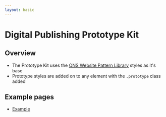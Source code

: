 ```yaml
---
layout: basic
---
```


# Digital Publishing Prototype Kit

## Overview
- The Prototype Kit uses the [ONS Website Pattern Library](http://onsdigital.github.io/ons-pattern-library-starter) styles as it's base
- Prototype styles are added on to any element with the `.prototype` class added

## Example pages
- [Example](example)
